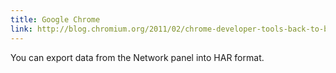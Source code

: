 ```yaml
---
title: Google Chrome
link: http://blog.chromium.org/2011/02/chrome-developer-tools-back-to-basics.html
---
```


You can export data from the Network panel into HAR format.
